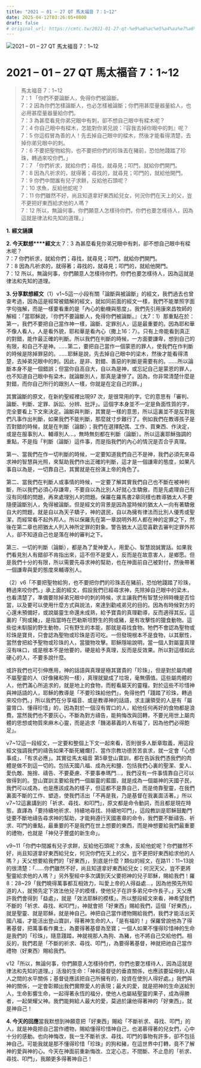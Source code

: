 ```yaml
---
title: "2021 – 01 – 27 QT 馬太福音 7：1~12"
date: 2025-04-12T03:26:05+0800
draft: false
# original_url: https://cmtc.tw/2021-01-27-qt-%e9%a6%ac%e5%a4%aa%e7%a6%8f%e9%9f%b3-7%ef%bc%9a112
---
```


![2021 – 01 – 27 QT 馬太福音 7：1\~12](/images/qt.jpg   "2021 – 01 – 27 QT 馬太福音 7：1\~12")

# 2021 – 01 – 27 QT 馬太福音 7：1\~12

> 馬太福音 7：1\~12  
> 7：1 「你們不要論斷人，免得你們被論斷。  
> 7：2 因為你們怎樣論斷人，也必怎樣被論斷；你們用甚麼量器量給人，也必用甚麼量器量給你們。  
> 7：3 為甚麼看見你弟兄眼中有刺，卻不想自己眼中有樑木呢？  
> 7：4 你自己眼中有樑木，怎能對你弟兄說：『容我去掉你眼中的刺』呢？  
> 7：5 你這假冒為善的人！先去掉自己眼中的樑木，然後才能看得清楚，去掉你弟兄眼中的刺。  
> 7：6 不要把聖物給狗，也不要把你們的珍珠丟在豬前，恐怕牠踐踏了珍珠，轉過來咬你們。」  
> 7：7 「你們祈求，就給你們；尋找，就尋見；叩門，就給你們開門。  
> 7：8 因為凡祈求的，就得著；尋找的，就尋見；叩門的，就給他開門。  
> 7：9 你們中間誰有兒子求餅，反給他石頭呢？  
> 7：10 求魚，反給他蛇呢？  
> 7：11 你們雖然不好，尚且知道拿好東西給兒女，何況你們在天上的父，豈不更把好東西給求他的人嗎？  
> 7：12 所以，無論何事，你們願意人怎樣待你們，你們也要怎樣待人，因為這就是律法和先知的道理。」

**1.** **經文誦讀**

**2. 今天默想****經文**太 7：3 為甚麼看見你弟兄眼中有刺，卻不想自己眼中有樑木呢？  
7：7 你們祈求，就給你們；尋找，就尋見；叩門，就給你們開門。  
7：8 因為凡祈求的，就得著；尋找的，就尋見；叩門的，就給他開門。  
7：12 所以，無論何事，你們願意人怎樣待你們，你們也要怎樣待人，因為這就是律法和先知的道理。

**3. 分享默想經文**（1）v1\~5這一小段有關「論斷與被論斷」的經文，我們過去也曾查考過，因為這是經常被錯解的經文，就如同前面的經文一樣，我們不能單照字面字句強解，而是一樣要看重的是「內心的動機與態度」。我們先引用康來昌牧師的解經：「當耶穌說，『你們不要論斷人，免得你們被論斷。』（太7：1）那重點在於：第一，我們不要把自己當作神一樣，論斷、定罪別人，這是最重要的。因為耶和華不像人看人，人是看外貌，耶和華是看內心（撒上16：7）。只有上帝能看到真正的對錯，能作最正確的判斷。所以我們在判斷的時候，一方面要謙卑，想到自己的有限，和自己不是神。……第二，要把自己當作一個蒙恩的罪人，使我們在作判斷的時候是除掉罪惡的。……耶穌是說，先去掉自己眼中的梁木，然後才能看得清楚，去掉弟兄眼中的刺。因此，是非、對錯、善惡的判斷是需要有的。……所以論斷本身不是一個錯誤；但當你自高自大，自以為是神，或忘記自己是蒙恩的罪人，也不知道自己眼中有梁木，就論斷別人，那真是淒慘了。因為，你非常清楚什麼是對錯，而你自己所行的跟別人一樣，你就是在定自己的罪。」

其實論斷的原文，在新約聖經裡出現97 次，是很常用的字。它的意思有「審判、論斷、判斷、定罪、訴訟、分辨、批評」。這個字本身並不一定是負面性質的字，完全要看上下文來決定。論斷與判斷，其實是一樣的意思，所以這裏並不是反對我們凡事作出判斷，如果我們不能判斷，那麼就寸步難行了。例如我們在教導孩子是否對錯的時候，就是在判斷（論斷）；我們在選擇配偶、工作、買東西、作決定，或是在服事別人、輔導別人…，無時無刻都在判斷（論斷）。所以這裏耶穌強調的重點，不是指「判斷（論斷）這件事，而是指我們的內心的情況是否合乎真理。

第一、當我們在作一切判斷的時候，一定要知道我們自己不是神，我們必須先來尋求神的智慧與光照，來幫助我們作出正確的判斷，這才是一個謙卑的態度，如果凡事自以為是，一切靠自己，其實就是在扮演上帝的角色了。

第二、當我們在判斷人或事情的時候，一定要了解其實我們自己也不斷在被神判斷，所以我們必須心存謙卑，不要自以為比別人好就心生驕傲，而是先處理自己有沒有同樣的問題，再來處理別人的問題。保羅在羅馬書2章同樣也教導猶太人不要隨便論斷別人，免得被論斷。但是經文的背景是因為當時候的猶太人一向有著驕傲自大的問題，就是自以為天子驕子，神的選民，自以為擁有律法而比別人優秀或聖潔，而經常看不起外邦人。所以保羅先在第一章說明外邦人都在神的定罪之下，然後在第二章也把猶太人列入神所定罪的對象。警告猶太人這麼喜歡去審判定罪外邦人，卻不知道自己也是落在神的審判之下。

第三、一切的判斷（論斷），都是為了愛神愛人，用愛心、智慧說誠實話。如果我們看見別人有錯卻不肯指出來，這不但不是愛人，反而是在故意害人，是鄉愿。但是我們十分的有限，所以需要先尋求神的幫助，也在神面前自己被對付，然後帶著一個謙卑與愛的態度來輔導別人。

（2）v6「不要把聖物給狗，也不要把你們的珍珠丟在豬前，恐怕牠踐踏了珍珠，轉過來咬你們。」承上面的經文，假設我們已經尋求神，先除掉自己眼中的梁木，也看清楚了，準備要除掉弟兄眼中的刺的時候，求主讓我們有智慧分辨時機是否恰當，以及要可以使用什麼方式與說法，來達到勸戒弟兄的目的。因為有時候對方的心還未預備好，或說屬靈生命還未成熟，給予寶貴的真理勸導，反而適得其反。這裏的「狗或豬」，是指當時在巴勒斯坦野生的狗或豬，是有攻擊性的獵食動物。這些從未馴服的野生動物，只有野生的本能，那就是尋找食物。牠們不會認為聖物或珍珠是寶貝，只會認為聖物或珍珠是否可吃。一但發現根本不是食物，以其獸性，當然會把給予聖物或珍珠的人，當獵物攻擊。耶穌隱喻說明，當一個人對屬靈真理沒有味口，或是根本不是他要的，硬是給予真理，反而是反效果。所以對這樣如此硬心的人，不要多說什麼。

或許我們也可引伸應用，神的話語與真理是極其寶貴的「珍珠」，但是對於屬肉體不屬聖靈的人（好像豬和狗一樣），真理就變成了垃圾，毫無價值。這些屬肉體的人，他們滿心所追求的，就是地上的食物，而輕看屬天的靈糧。對於這些不珍惜神與神話語的人，耶穌的教導是「不要珍珠給他們」，免得他們「踐踏了珍珠，轉過來咬你們。」所以我們在分享福音、或是教導神的話語，求主讓領受的人是有「屬靈胃口、懂得珍惜」的，因為對於一個沒有胃口的人，給他任何再好的食物都是浪費。當然我們也不要灰心，不斷為對方禱告，能夠悔改與回轉，不要光用世上屬肉體的思想或物質來麻木心靈，而是追求「饑渴慕義的人有福了，因為他們必得飽足」。

v7\~12這一段經文，一定要和整個上下文一起來看，否則很多人斷章取義，用這段經文強調我們的禱告如果不斷死纏爛打、當作宗教功德苦苦哀求，就一定會「心想事成」、「有求必應」。其實從馬太福音 第5章登山寶訓，都在告訴我們憑我們的肉體是做不到這一切的。包括天國八福、成為光和鹽、包括我們心裏的聖潔、愛人、愛仇敵、施捨、禱告、不要憂慮、不要事奉瑪門…，我們沒有一件事情靠自己可以做得到的。登山寶訓主要給我們一個屬靈的藍圖，就是成為一個屬神的天國子民，我們可以成為，也是應該成為的樣子，但這都不是靠自己，而是倚靠聖靈，在我們裏面不斷的工作、塑造，使我們活出「不再是我，乃是基督在我裏面活著。」所以v7\~12這裏講到的「祈求、尋找、和叩門」，原文都是命令動詞，而且都是現在時態，直譯為「要持續地祈求、持續地尋找、持續地叩門」，這段教訓是耶穌鼓勵門徒要不斷地禱告尋求神的幫助，才能夠遵行天國憲章的命令，我們要不斷禱告、祈求、叩門的重點，最重要的不是我們在世上想要的東西，而是神想要給我們最重要的禮物，也就是「神兒子豐盛的新生命」。

v9\~11「你們中間誰有兒子求餅，反給他石頭呢？求魚，反給他蛇呢？你們雖然不好，尚且知道拿好東西給兒女，何況你們在天上的父，豈不更把好東西給求他的人嗎？」天父想要給我們的「好東西」，到底是什麼？類似的經文，在路11：11\~13說的很清楚：「……你們雖然不好，尚且知道拿好東西給兒女；何況天父，豈不更將聖靈給求他的人嗎？」另外聖經中多次講到天父要把神的兒子耶穌，賜給我們！羅8：28\~29「我們曉得萬事都互相效力，叫愛上帝的人得益處…，因為他預先所知道的人，就預先定下效法他兒子的模樣，使他兒子在許多弟兄中作長子。」天父應許我們會得到「益處」，就是「效法耶穌的模樣」。所以整段經文來看，神希望我們不斷的「祈求、尋找、和叩門」，神就會把「好東西」賜給我們，這個「好東西」，就是聖靈、就是耶穌，就是神自己。神把自己當作禮物賜給我們，我們才能活出天國八福，才能活出登山寶訓，得著神生命的人，「是有福的！」保羅曾說他為了得著基督，把萬事看作糞土，為要得著基督為至寶；一個人如果不懂得珍惜神的生命是我們的「珍珠」，隨意踐踏，神就視那人為狗、為豬，也不將自己交給他們。相反的，我們若是「不斷的祈求、尋找、叩門」，為要得著基督，神就把祂自己當作禮物（好東西）賜給我們。

v12「所以，無論何事，你們願意人怎樣待你們，你們也要怎樣待人，因為這就是律法和先知的道理。」活潑的生命：「神和基督徒的垂直關係，也應該要延伸到人與人之間的水平關係；基督徒應該把自己所擁有的，投資在使別人得好處。」我們與神的關係，一定會彰顯出我們實際愛人的表現；最大的愛，就是把神的生命送給別人，生命影響生命，一起得著永恆的福分，使他人也屬結聖靈的果子，成為得勝者，一起榮耀父神。我們能夠給人最大的愛，莫過於讓他得著神的「好東西」，就是神自己！

**4. 今天的回應**當我默想到神願意把「好東西」賜給「不斷祈求、尋找、叩門」的人，就是神竟把自己當作禮物，賜給懂得珍惜神自己，也渴慕得著的兒女們，心中十分的感動。也向神悔改，我一生不斷祈求、尋找、叩門的事物有許多，卻不包括神自己。可能我就是那不懂得珍惜「珍珠」的狗和豬，在這世界中打轉，竟不了解神的愛與神的心。今天在神面前重新悔改、立定心志，不間斷、不止息的「祈求、尋找、叩門」，我願更多得著神自己！
